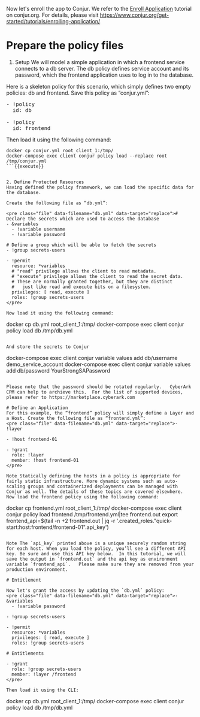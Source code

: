 
Now let's enroll the app to Conjur.   We refer to the [Enroll Application](https://www.conjur.org/get-started/tutorials/enrolling-application/) tutorial on conjur.org.   For details, please visit https://www.conjur.org/get-started/tutorials/enrolling-application/

# Prepare the policy files

1. Setup
We will model a simple application in which a frontend service connects to a db server. The db policy defines service account and its password, which the frontend application uses to log in to the database.

Here is a skeleton policy for this scenario, which simply defines two empty policies: db and frontend. Save this policy as “conjur.yml”:
<pre class="file" data-filename="conjur.yml" data-target="replace">- !policy
  id: db

- !policy
  id: frontend
</pre>

Then load it using the following command:
```
docker cp conjur.yml root_client_1:/tmp/
docker-compose exec client conjur policy load --replace root /tmp/conjur.yml
```{{execute}}


2. Define Protected Resources
Having defined the policy framework, we can load the specific data for the database.

Create the following file as “db.yml”:

<pre class="file" data-filename="db.yml" data-target="replace"># Declare the secrets which are used to access the database
- &variables
  - !variable username
  - !variable password

# Define a group which will be able to fetch the secrets
- !group secrets-users

- !permit
  resource: *variables
  # "read" privilege allows the client to read metadata.
  # "execute" privilege allows the client to read the secret data.
  # These are normally granted together, but they are distinct
  #   just like read and execute bits on a filesystem.
  privileges: [ read, execute ]
  roles: !group secrets-users
</pre>

Now load it using the following command:

```
docker cp db.yml root_client_1:/tmp/
docker-compose exec client conjur policy load db /tmp/db.yml
```{{execute}}

And store the secrets to Conjur
```
docker-compose exec client conjur variable values add db/username demo_service_account
docker-compose exec client conjur variable values add db/password YourStrongSAPassword
```{{execute}}

Please note that the password should be rotated regularly.   CyberArk CPM can help to archieve this.  For the list of supported devices, please refer to https://marketplace.cyberark.com

# Define an Application
For this example, the “frontend” policy will simply define a Layer and a Host. Create the following file as “frontend.yml”:
<pre class="file" data-filename="db.yml" data-target="replace">- !layer

- !host frontend-01

- !grant
  role: !layer
  member: !host frontend-01
</pre>
  
Note Statically defining the hosts in a policy is appropriate for fairly static infrastructure. More dynamic systems such as auto-scaling groups and containerized deployments can be managed with Conjur as well. The details of these topics are covered elsewhere.
Now load the frontend policy using the following command:

```
docker cp frontend.yml root_client_1:/tmp/
docker-compose exec client conjur policy load frontend /tmp/frontend.yml|tee frontend.out
export frontend_api=$(tail -n +2 frontend.out | jq -r '.created_roles."quick-start:host:frontend/frontend-01".api_key')
```{{execute}}

Note The `api_key` printed above is a unique securely random string for each host. When you load the policy, you’ll see a different API key. Be sure and use this API key below.  In this tutorial, we will save the output in `frontend.out` and the api key as environment variable `frontend_api`.   Please make sure they are removed from your production environment.

# Entitlement

Now let's grant the access by updating the `db.yml` policy:
<pre class="file" data-filename="db.yml" data-target="replace">- &variables
  - !variable password

- !group secrets-users

- !permit
  resource: *variables
  privileges: [ read, execute ]
  roles: !group secrets-users

# Entitlements

- !grant
  role: !group secrets-users
  member: !layer /frontend
</pre>

Then load it using the CLI:
```
docker cp db.yml root_client_1:/tmp/
docker-compose exec client conjur policy load db /tmp/db.yml
```{{execute}}

